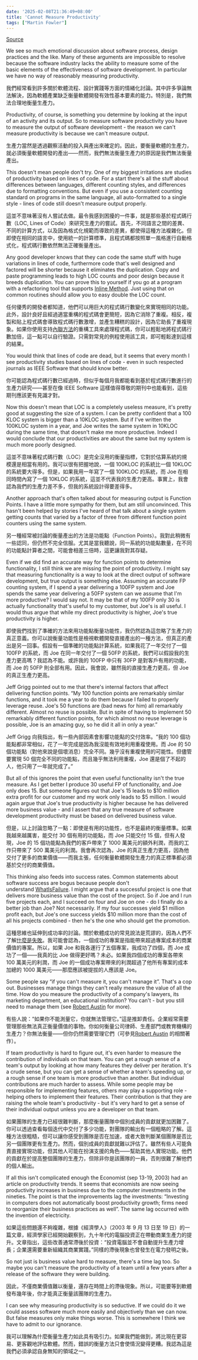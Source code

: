 ```yaml
---
date: '2025-02-08T21:36:49+08:00'
title: 'Cannot Measure Productivity'
tags: ["Martin Fowler"]
---
```


[Source](https://www.martinfowler.com/bliki/CannotMeasureProductivity.html)

We see so much emotional discussion about software process, design practices and the like. Many of these arguments are impossible to resolve because the software industry lacks the ability to measure some of the basic elements of the effectiveness of software development. In particular we have no way of reasonably measuring productivity.

我們經常看到許多關於軟體流程、設計實踐等方面的情緒化討論。其中許多爭論無法解決，因為軟體產業缺乏衡量軟體開發有效性基本要素的能力。特別是，我們無法合理地衡量生產力。

Productivity, of course, is something you determine by looking at the input of an activity and its output. So to measure software productivity you have to measure the output of software development - the reason we can't measure productivity is because we can't measure output.

生產力當然是透過觀察活動的投入與產出來確定的。因此，要衡量軟體的生產力，就必須衡量軟體開發的產出——然而，我們無法衡量生產力的原因是我們無法衡量產出。

This doesn't mean people don't try. One of my biggest irritations are studies of productivity based on lines of code. For a start there's all the stuff about differences between languages, different counting styles, and differences due to formatting conventions. But even if you use a consistent counting standard on programs in the same language, all auto-formatted to a single style - lines of code still doesn't measure output properly.

這並不意味著沒有人嘗試去做。最令我感到困擾的一件事，就是那些基於程式碼行數（LOC, Lines of Code）來研究生產力的嘗試。首先，不同語言之間的差異、不同的計算方式，以及因為格式化規範而導致的差異，都使得這種方法複雜化。但即使在相同的語言中，使用統一的計算標準，且程式碼都按照單一風格進行自動格式化，程式碼行數依然無法正確衡量產出。

Any good developer knows that they can code the same stuff with huge variations in lines of code, furthermore code that's well designed and factored will be shorter because it eliminates the duplication. Copy and paste programming leads to high LOC counts and poor design because it breeds duplication. You can prove this to yourself if you go at a program with a refactoring tool that supports [Inline Method](http://www.refactoring.com/catalog/inlineMethod.html). Just using that on common routines should allow you to easy double the LOC count.

任何優秀的開發者都知道，他們可以用巨大的程式碼行數變化來實現相同的功能。此外，設計良好且經過適當重構的程式碼會更簡短，因為它消除了重複。相反，複製和貼上程式碼會導致程式碼行數激增，並產生糟糕的設計，因為它助長了重複現象。如果你使用支持[內聯方法](http://www.refactoring.com/catalog/inlineMethod.html)的重構工具來處理程式碼，你可以輕鬆地將程式碼行數加倍，這一點可以自行驗證。只需對常見的例程使用該工具，即可輕鬆達到這樣的結果。

You would think that lines of code are dead, but it seems that every month I see productivity studies based on lines of code - even in such respected journals as IEEE Software that should know better.

你可能認為程式碼行數已經過時，但似乎每個月我都能看到基於程式碼行數進行的生產力研究——甚至在像 IEEE Software 這樣值得尊敬的期刊中也能看到，這些期刊應該更有見識才對。

Now this doesn't mean that LOC is a completely useless measure, it's pretty good at suggesting the size of a system. I can be pretty confident that a 100 KLOC system is bigger than a 10KLOC system. But if I've written the 100KLOC system in a year, and Joe writes the same system in 10KLOC during the same time, that doesn't make me more productive. Indeed I would conclude that our productivities are about the same but my system is much more poorly designed.

這並不意味著程式碼行數（LOC）是完全沒用的衡量指標，它對於估算系統的規模還是相當有用的。我可以很有把握地說，一個 100KLOC 的系統比一個 10KLOC 的系統要大得多。但是，如果我用一年寫了一個 100KLOC 的系統，而 Joe 在相同時間內寫了一個 10KLOC 的系統，這並不代表我的生產力更高。事實上，我會認為我們的生產力差不多，但我的系統設計得要差得多。

Another approach that's often talked about for measuring output is Function Points. I have a little more sympathy for them, but am still unconvinced. This hasn't been helped by stories I've heard of that talk about a single system getting counts that varied by a factor of three from different function point counters using the same system.

另一種經常被討論的衡量產出的方法是功能點（Function Points）。我對此稍微有一些認同，但仍然不完全信服。尤其是當我聽說，同一系統的功能點數量，在不同的功能點計算者之間，可能會相差三倍時，這更讓我對其存疑。

Even if we did find an accurate way for function points to determine functionality, I still think we are missing the point of productivity. I might say that measuring functionality is a way to look at the direct output of software development, but true output is something else. Assuming an accurate FP counting system, if I spend a year delivering a 100FP system and Joe spends the same year delivering a 50FP system can we assume that I'm more productive? I would say not. It may be that of my 100FP only 30 is actually functionality that's useful to my customer, but Joe's is all useful. I would thus argue that while my direct productivity is higher, Joe's true productivity is higher.

即使我們找到了準確的方法來用功能點衡量功能性，我仍然認為這忽略了生產力的真正意義。你可以說衡量功能性是檢視軟體開發直接產出的一種方法，但真正的產出是另一回事。假設有一個準確的功能點計算系統，如果我花了一年交付了一個 100FP 的系統，而 Joe 在同一年交付了一個 50FP 的系統，我們可以假設我的生產力更高嗎？我認為不能。或許我的 100FP 中只有 30FP 是對客戶有用的功能，而 Joe 的 50FP 則全部有用。因此，我會說，雖然我的直接生產力更高，但 Joe 的真正生產力更高。

Jeff Grigg pointed out to me that there's internal factors that affect delivering function points. “My 100 function points are remarkably similar functions, and it took me a year to do them because I failed to properly leverage reuse. Joe's 50 functions are (bad news for him) all remarkably different. Almost no reuse is possible. But in spite of having to implement 50 remarkably different function points, for which almost no reuse leverage is possible, Joe is an amazing guy, so he did it all in only a year.”

Jeff Grigg 向我指出，有一些內部因素會影響功能點的交付效率。“我的 100 個功能點都非常相似，花了一年完成是因為我沒能有效地利用重複使用。而 Joe 的 50 個功能點（對他來說是個壞消息）完全不同。幾乎沒有重複使用的可能性。但儘管要實現 50 個完全不同的功能點，而且幾乎無法利用重複，Joe 還是個了不起的人，他只用了一年就完成了。”

But all of this ignores the point that even useful functionality isn't the true measure. As I get better I produce 30 useful FP of functionality, and Joe only does 15. But someone figures out that Joe's 15 leads to $10 million extra profit for our customer and my work only leads to $5 million. I would again argue that Joe's true productivity is higher because he has delivered more business value - and I assert that any true measure of software development productivity must be based on delivered business value.

但是，以上討論忽略了一點：即使是有用的功能性，也不是最終的衡量標準。如果我越來越厲害，能交付 30 個有用的功能點，而 Joe 只能交付 15 個，但有人發現，Joe 的 15 個功能點為我們的客戶帶來了 1000 萬美元的額外利潤，而我的工作只帶來了 500 萬美元的利潤。我會再次認為，Joe 的真正生產力更高，因為他交付了更多的商業價值——而我主張，任何衡量軟體開發生產力的真正標準都必須基於交付的商業價值。

This thinking also feeds into success rates. Common statements about software success are bogus because people don't understand [WhatIsFailure](https://www.martinfowler.com/bliki/WhatIsFailure.html). I might argue that a successful project is one that delivers more business value than the cost of the project. So if Joe and I run five projects each, and I succeed on four and Joe on one - do I finally do a better job than Joe? Not necessarily. If my four successes yield $1 million profit each, but Joe's one success yields $10 million more than the cost of all his projects combined - then he's the one who should get the promotion.

這種思維也延伸到成功率的討論。關於軟體成功的常見說法是荒謬的，因為人們不了解[什麼是失敗](https://www.martinfowler.com/bliki/WhatIsFailure.html)。我可能會認為，一個成功的專案是指能帶來超過專案成本的商業價值的專案。所以，如果 Joe 和我各運行了五個專案，我成功了四個，而 Joe 成功了一個——我真的比 Joe 做得更好嗎？未必。如果我四個成功的專案各帶來 100 萬美元的利潤，而 Joe 的一個成功專案帶來的利潤超過了他所有專案的成本加總的 1000 萬美元——那麼應該被提拔的人應該是 Joe。

Some people say “if you can't measure it, you can't manage it”. That's a cop out. Businesses manage things they can't really measure the value of all the time. How do you measure the productivity of a company's lawyers, its marketing department, an educational institution? You can't - but you still need to manage them (see [Robert Austin](https://www.amazon.com/gp/product/0932633366/ref=as_li_tl?ie=UTF8&camp=1789&creative=9325&creativeASIN=0932633366&linkCode=as2&tag=martinfowlerc-20) for more).

有些人說：“如果你不能測量它，你就無法管理它。”這是推卸責任。企業經常需要管理那些無法真正衡量價值的事物。你如何衡量公司律師、生產部門或教育機構的生產力？你無法衡量——但你仍然需要管理它們（可參見[Robert Austin](https://www.amazon.com/gp/product/0932633366/ref=as_li_tl?ie=UTF8&camp=1789&creative=9325&creativeASIN=0932633366&linkCode=as2&tag=martinfowlerc-20) 的相關著作）。

If team productivity is hard to figure out, it's even harder to measure the contribution of individuals on that team. You can get a rough sense of a team's output by looking at how many features they deliver per iteration. It's a crude sense, but you can get a sense of whether a team's speeding up, or a rough sense if one team is more productive than another. But individual contributions are much harder to assess. While some people may be responsible for implementing features, others may play a supporting role - helping others to implement their features. Their contribution is that they are raising the whole team's productivity - but it's very hard to get a sense of their individual output unless you are a developer on that team.

如果團隊的生產力已經很難判斷，那麼衡量團隊中個別成員的貢獻就更加困難了。你可以透過查看每個迭代中交付了多少功能，對團隊的輸出有一個粗略的了解。這種方法很粗糙，但可以讓你感受到團隊是否在加速，或者大致判斷某個團隊是否比另一個團隊更有生產力。然而，個別成員的貢獻就難以評估了。雖然有些人可能負責直接實現功能，但其他人可能在扮演支援的角色——幫助其他人實現功能。他們的貢獻在於提高整個團隊的生產力，但除非你是該團隊的一員，否則很難了解他們的個人輸出。

If all this isn't complicated enough the Economist (sep 13-19, 2003) had an article on productivity trends. It seems that economists are now seeing productivity increases in business due to the computer investments in the nineties. The point is that the improvements lag the investments: “Investing in computers does not automatically boost productivity growth; firms need to reorganize their business practices as well”. The same lag occurred with the invention of electricity.

如果這些問題還不夠複雜，根據《經濟學人》（2003 年 9 月 13 日至 19 日）的一篇文章，經濟學家已經開始觀察到，九十年代的電腦投資正在帶動商業生產力的提升。文章指出，這些改善通常滯後於投資：“投資電腦並不會自動提升生產力增長；企業還需要重新組織其商業實踐。”同樣的滯後現象也曾發生在電力發明之後。

So not just is business value hard to measure, there's a time lag too. So maybe you can't measure the productivity of a team until a few years after a release of the software they were building.

因此，不僅商業價值難以衡量，還存在時間上的滯後現象。所以，可能要等到軟體發布幾年後，你才能真正衡量該團隊的生產力。

I can see why measuring productivity is so seductive. If we could do it we could assess software much more easily and objectively than we can now. But false measures only make things worse. This is somewhere I think we have to admit to our ignorance.

我可以理解為什麼衡量生產力如此具有吸引力。如果我們能做到，將比現在更容易、更客觀地評估軟體。然而，錯誤的衡量方法只會使情況變得更糟。我認為這是我們必須承認自身無知的領域之一。
